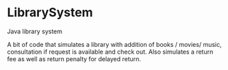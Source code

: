 # LibrarySystem
Java library system

A bit of code that simulates a library with addition of books / movies/ music, consultation if request is available and check out. 
Also simulates a return fee as well as return penalty for delayed return.


